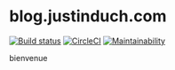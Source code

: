 # blog.justinduch.com

[![Build status](https://ci.appveyor.com/api/projects/status/t1ljsut41hs52ey1?svg=true)](https://ci.appveyor.com/project/beanpuppy/blog-justinduch-com)
[![CircleCI](https://circleci.com/gh/beanpuppy/blog.justinduch.com.svg?style=svg)](https://circleci.com/gh/beanpuppy/blog.justinduch.com)
[![Maintainability](https://api.codeclimate.com/v1/badges/1c68876e520c257b3bd5/maintainability)](https://codeclimate.com/github/beanpuppy/blog.justinduch.com/maintainability)

bienvenue

